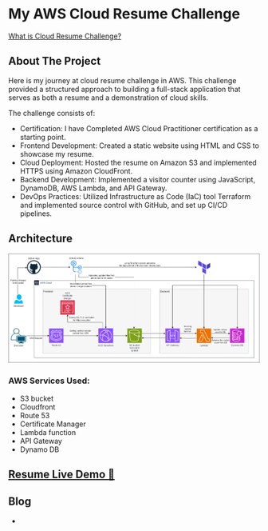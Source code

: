 # My AWS Cloud Resume Challenge

[What is Cloud Resume Challenge?](https://cloudresumechallenge.dev/docs/the-challenge/aws/)


## About The Project
Here is my journey at cloud resume challenge in AWS. This challenge provided a structured approach to building a full-stack application that serves as both a resume and a demonstration of cloud skills. 

The challenge consists of:
- Certification: I have Completed AWS Cloud Practitioner certification as a starting point.
- Frontend Development: Created a static website using HTML and CSS to showcase my resume.
- Cloud Deployment: Hosted the resume on Amazon S3 and implemented HTTPS using Amazon CloudFront.
- Backend Development: Implemented a visitor counter using JavaScript, DynamoDB, AWS Lambda, and API Gateway.
- DevOps Practices: Utilized Infrastructure as Code (IaC) tool Terraform and implemented source control with GitHub, and set up CI/CD pipelines.

## Architecture

![Architecture Diagram](/img/aws-resume-challenge-architecture.jpg)


### AWS Services Used:
* S3 bucket
* Cloudfront
* Route 53
* Certificate Manager
* Lambda function
* API Gateway
* Dynamo DB

## [Resume Live Demo 🔗](https://www.nagaprasannakasu.com/)

## Blog
- 

